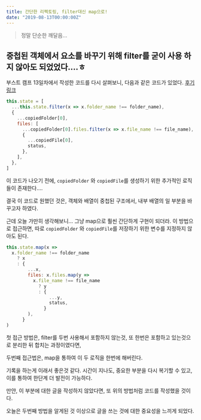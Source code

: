 ```yaml
---
title: 간단한 리펙토링, filter대신 map으로!
date: "2019-08-13T00:00:00Z"
---
```


> 정말 단순한 깨달음...

## 중첩된 객체에서 요소를 바꾸기 위해 filter를 굳이 사용 하지 않아도 되었었다....ㅎ

부스트 캠프 13일차에서 작성한 코드를 다시 살펴보니, 다음과 같은 코드가 있었다.
[후기 링크](https://github.com/sukjae/daily-study/blob/master/boost-camp/day-13.md#immutable)

```js
this.state = [
  ...this.state.filter(x => x.folder_name !== folder_name),
  {
    ...copiedFolder[0],
    files: [
      ...copiedFolder[0].files.filter(x => x.file_name !== file_name),
      {
        ...copiedFile[0],
        status,
      },
    ],
  },
]
```

이 코드가 나오기 전에, `copiedFolder` 와 `copiedFile`를 생성하기 위한 추가적인 로직들이 존재한다....

결국 이 코드로 원했던 것은, 객체와 배열이 중첩된 구조에서, 내부 배열의 일 부분을 바꾸고자 하였다.

근데 오늘 가만히 생각해보니... 그냥 map으로 훨씬 간단하게 구현이 되더라.
이 방법으로 접근하면, 따로 `copiedFolder` 와 `copiedFile`를 저장하기 위한 변수를 지정하지 않아도 된다.

```js
this.state.map(x =>
  x.folder_name !== folder_name
    ? x
    : {
        ...x,
        files: x.files.map(y =>
          x.file_name !== file_name
            ? y
            : {
                ...y,
                status,
              }
        ),
      }
)
```

첫 접근 방법은, filter를 두번 사용해서 포함하지 않는것, 또 한번은 포함하고 있는것으로 분리한 뒤 합치는 과정이였다면,

두번째 접근법은, map을 통하여 이 두 로직을 한번에 해버린다.

기록을 하는게 이래서 좋은것 같다.
시간이 지나도, 중요한 부분을 다시 복기할 수 있고, 이를 통하여 한단계 더 발전이 가능하다.

만얀, 이 부분에 대한 글을 작성하지 않았다면, 또 위의 방법처럼 코드를 작성했을 것이다.

오늘은 두번째 방법을 알게된 것 이상으로 글을 쓰는 것에 대한 중요성을 느끼게 되었다.
